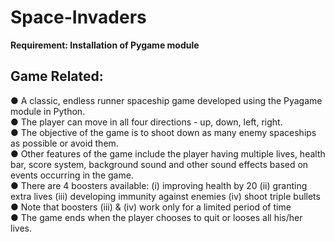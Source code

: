 # Space-Invaders
**Requirement: Installation of Pygame module** 
## Game Related: 
● A classic, endless runner spaceship game developed using the Pyagame module in Python.  
●	The player can move in all four directions -  up, down, left, right.   
●	The objective of the game is to shoot down as many enemy spaceships as possible or avoid them.  
●	Other features of the game include the player having multiple lives, health bar, score system, background sound and other sound effects based on events occurring in the game.   
●	There are 4 boosters available: (i) improving health by 20 (ii) granting extra lives (iii) developing immunity against enemies (iv) shoot triple bullets    
● Note that boosters (iii) & (iv) work only for a limited period of time       
● The game ends when the player chooses to quit or looses all his/her lives.  


